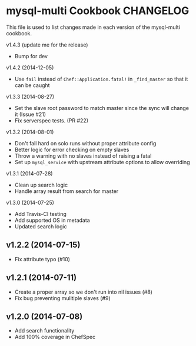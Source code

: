 mysql-multi Cookbook CHANGELOG
==============================
This file is used to list changes made in each version of the mysql-multi
cookbook.

v1.4.3 (update me for the release)
- Bump for dev

v1.4.2 (2014-12-05)
- Use `fail` instead of `Chef::Application.fatal!` in `_find_master` so that it can be caught 

v1.3.3 (2014-08-27)
- Set the slave root password to match master since the sync will change it (Issue #21)
- Fix serverspec tests. (PR #22)

v1.3.2 (2014-08-01)
- Don't fail hard on solo runs without proper attribute config
- Better logic for error checking on empty slaves
- Throw a warning with no slaves instead of raising a fatal
- Set up `mysql_service` with upstream attribute options to allow overriding

v1.3.1 (2014-07-28)
- Clean up search logic
- Handle array result from search for master

v1.3.0 (2014-07-25)
- Add Travis-CI testing
- Add supported OS in metadata
- Updated search logic

v1.2.2 (2014-07-15)
-------------------
- Fix attribute typo (#10)

v1.2.1 (2014-07-11)
-------------------
- Create a proper array so we don't run into nil issues (#8)
- Fix bug preventing mulitiple slaves (#9)

v1.2.0 (2014-07-08)
-------------------
- Add search functionality
- Add 100% coverage in ChefSpec
